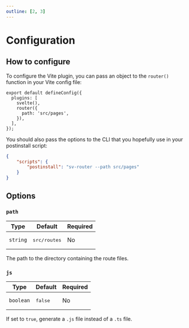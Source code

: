 ```yaml
---
outline: [2, 3]
---
```


# Configuration

## How to configure

To configure the Vite plugin, you can pass an object to the `router()` function in your Vite config file:

```ts{4-6} [vite.config.ts]
export default defineConfig({
  plugins: [
   	svelte(),
   	router({
      path: 'src/pages',
   	}),
  ],
});
```

You should also pass the options to the CLI that you hopefully use in your postinstall script:

```json [package.json]
{
	"scripts": {
		"postinstall": "sv-router --path src/pages"
	}
}
```

## Options

### `path`

| Type     | Default               | Required |
| -------- | --------------------- | -------- |
| `string` | <pre>src/routes</pre> | No       |

The path to the directory containing the route files.

### `js`

| Type      | Default          | Required |
| --------- | ---------------- | -------- |
| `boolean` | <pre>false</pre> | No       |

If set to `true`, generate a `.js` file instead of a `.ts` file.
